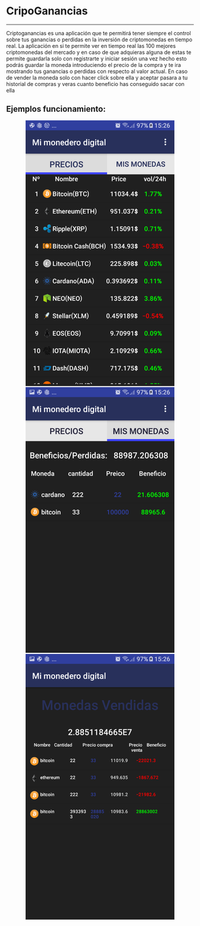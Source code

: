 # CripoGanancias
---
Criptoganancias es una aplicación que te permitirá tener siempre el control sobre tus ganancias o
perdidas en la inversión de criptomonedas en tiempo real. La aplicación en si te permite ver en
tiempo real las 100 mejores criptomonedas del mercado y en caso de que adquieras alguna de estas
te permite guardarla solo con registrarte y iniciar sesión una vez hecho esto podrás guardar la
moneda introduciendo el precio de la compra y te ira mostrando tus ganancias o perdidas con
respecto al valor actual. En caso de vender la moneda solo con hacer click sobre ella y aceptar
pasara a tu historial de compras y veras cuanto beneficio has conseguido sacar con ella

Ejemplos funcionamiento:
---

<p align="center">
  <img src="https://github.com/lugman/Proyectos-DAW/blob/main/CripoGanancias/Principal.png" width="400px" >
   <img src="https://github.com/lugman/Proyectos-DAW/blob/main/CripoGanancias/mis%20compras.png" width="400px">
   <img src="https://github.com/lugman/Proyectos-DAW/blob/main/CripoGanancias/historial.png" width="400px">
</p>
